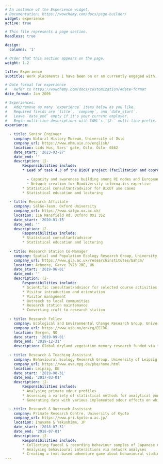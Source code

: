 ```yaml
---
# An instance of the Experience widget.
# Documentation: https://wowchemy.com/docs/page-builder/
widget: experience
active: true

# This file represents a page section.
headless: true

design:
  columns: '1'

# Order that this section appears on the page.
weight: 1.2

title: Experience
subtitle: Work placements I have been on or am currently engaged with. You will find a more all-encompassing overview of my qualifications and experiences on my <a href="https://htmlpreview.github.io/?https://github.com/ErikKusch/Homepage/blob/master/static/media/CV_ErikKusch.html" target="_blank">CV</a>.

# Date format for experience
#   Refer to https://wowchemy.com/docs/customization/#date-format
date_format: Jan 2006

# Experiences.
#   Add/remove as many `experience` items below as you like.
#   Required fields are `title`, `company`, and `date_start`.
#   Leave `date_end` empty if it's your current employer.
#   Begin multi-line descriptions with YAML's `|2-` multi-line prefix.
experience:
  
  - title: Senior Engineer
    company: Natural History Museum, University of Oslo
    company_url: https://www.nhm.uio.no/english/
    location: Lids Hus, Sars' gate, Oslo, Oslo, 0562
    date_start: '2023-03-27'
    date_end: ''
    description: |2-
        Responsibilities include:
        * Lead of task 4.3 of the BioDT project (facilitation and coordination of collaboration between European Rsearch Infrastructure nodes):  
          
          - Capacity and awareness building among RI nodes and European data publishers to deliver the new data streams
          - Network creation for Biodiversity informatics expertise
        * Statistical consultant/advisor for BioDT use cases
        * Statistical education and lecturing
        
  - title: Research Affiliate 
    company: SalGo-Team, Oxford University
    company_url: https://www.salgo.ox.ac.uk/
    location: 11a Mansfield Rd, Oxford OX1 3SZ
    date_start: '2020-01-15'
    date_end: ''
    description: |2-
        Responsibilities include:
        * Statistical consultant/advisor
        * Statistical education and lecturing
        
  - title: Research Station Co-Manager
    company: Spatial and Population Ecology Research Group, University of Glasgow
    company_url: https://www.gla.ac.uk/researchinstitutes/bahcm/
    location: Achmore, Garve IV23 2RE, UK
    date_start: '2019-06-01'
    date_end: ''
    description: |2-
        Responsibilities include:
        * Scientific consultant/advisor for selected course activities on-sight
        * Visitor introduction and orientation
        * Visitor management
        * Outreach to local communities
        * Research station maintenance
        * Converting croft to research station
        
  - title: Research Fellow
    company: Ecological and Environmental Change Research Group, University of Bergen
    company_url: https://www.uib.no/en/rg/EECRG
    location: Bergen, NO
    date_start: '2019-09-01'
    date_end: '2019-12-31'
    description: Global dryland vegetation memory research funded via the Fast-Track-Initiative programme (see [Honours & Awards](#accomplishments)).
    
  - title: Research & Teaching Assistant
    company: Behavioural Ecology Research Group, University of Leipzig
    company_url: https://www.eva.mpg.de/pbe/home.html
    location: Leipzig, DE
    date_start: '2019-08-31'
    date_end: '2017-03-01'
    description: |2-
        Responsibilities include:
        * Analysing primate odour profiles
        * Assessing a variety of statistical methods for analytical power in identifying odour effects
        * Generating data with various implemented odour effects on which to test the methods

  - title: Research & Outreach Assistant
    company: Primate Research Centre, University of Kyoto
    company_url: https://www.pri.kyoto-u.ac.jp/
    location: Inuyama & Yakushima, JP
    date_start: '2018-07-31'
    date_end: '2018-07-01'
    description: |2-
        Responsibilities include:
        * Collecting faecal & recording behaviour samples of Japanese macaques
        * Analysing behavioural interactions via network analyses
        * Creating a text-based adventure game about behavioural studies
---
```

